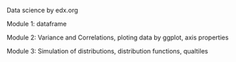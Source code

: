 Data science by edx.org

Module 1: dataframe

Module 2: Variance and Correlations, ploting data by ggplot, axis properties

Module 3: Simulation of distributions, distribution functions, qualtiles

